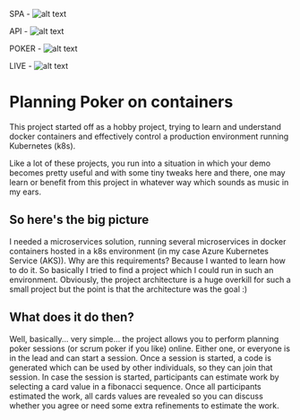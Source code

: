 SPA -
![alt text](https://dev.azure.com/ekeilholz/PlanningPoker/_apis/build/status/PlanningPoker%20Live?branchName=master 'Build status of the front-end SPA')

API -
![alt text](https://dev.azure.com/ekeilholz/PlanningPoker/_apis/build/status/PlanningPoker%20API?branchName=master 'Build status of the API')

POKER -
![alt text](https://dev.azure.com/ekeilholz/PlanningPoker/_apis/build/status/PlanningPoker%20Poker?branchName=master 'Build status of the poker microservice')

LIVE -
![alt text](https://dev.azure.com/ekeilholz/PlanningPoker/_apis/build/status/PlanningPoker%20Live?branchName=master 'Build status of the live microservice')

# Planning Poker on containers

This project started off as a hobby project, trying to learn and understand docker containers
and effectively control a production environment running Kubernetes (k8s).

Like a lot of these projects, you run into a situation in which your demo becomes pretty useful
and with some tiny tweaks here and there, one may learn or benefit from this project in whatever
way which sounds as music in my ears.

## So here's the big picture

I needed a microservices solution, running several microservices in docker containers hosted in
a k8s environment (in my case Azure Kubernetes Service (AKS)). Why are this requirements? Because
I wanted to learn how to do it. So basically I tried to find a project which I could run in such
an environment. Obviously, the project architecture is a huge overkill for such a small project
but the point is that the architecture was the goal :)

## What does it do then?

Well, basically... very simple... the project allows you to perform planning poker sessions (or
scrum poker if you like) online. Either one, or everyone is in the lead and can start a session.
Once a session is started, a code is generated which can be used by other individuals, so they
can join that session. In case the session is started, participants can estimate work by selecting
a card value in a fibonacci sequence. Once all participants estimated the work, all cards values
are revealed so you can discuss whether you agree or need some extra refinements to estimate the
work.
